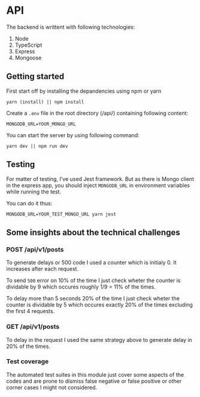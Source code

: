 # API

The backend is writtent with following technologies:

1. Node
2. TypeScript
3. Express
4. Mongoose

## Getting started

First start off by installing the depandencies using npm or yarn

	yarn (install) || npm install
	
Create a `.env` file in the root directory (/api/) containing following content:

	MONGODB_URL=YOUR_MONGO_URL
	
You can start the server by using following command:
	
	yarn dev || npm run dev
	
## Testing

For matter of testing, I've used Jest framework. But as there is Mongo client in the express app, you should inject `MONGODB_URL` in environment variables while running the test.

You can do it thus:

	MONGODB_URL=YOUR_TEST_MONGO_URL yarn jest
	
## Some insights about the technical challenges

### POST /api/v1/posts

To generate delays or 500 code I used a counter which is initialy 0. It increases after each request.

To send `500` error on 10% of the time I just check wheter the counter is dividable by 9 which occures roughly 1/9 = 11% of the times.

To delay more than 5 seconds 20% of the time I just check wheter the counter is dividable by 5 which occures exactly 20% of the times excluding the first 4 requests.

### GET /api/v1/posts

To delay in the request I used the same strategy above to generate delay in 20% of the times.

### Test coverage

The automated test suites in this module just cover some aspects of the codes and are prone to dismiss false negative or false positive or other corner cases I might not considered.